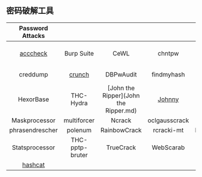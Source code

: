 ## 密码破解工具

|Password Attacks||||||
|:-:|:-:|:-:|:-:|:-:|:-:|
|[acccheck](acccheck.md)|Burp Suite|CeWL|chntpw|cisco-auditing-tool|CmosPwd|
|creddump|[crunch](crunch.md)|DBPwAudit|findmyhash|gpp-decrypt|hash-identifier|
|HexorBase|THC-Hydra|[John the Ripper](John the Ripper.md)|[Johnny](Johnny.md)|keimpx|Maltego Teeth|
|Maskprocessor|multiforcer|Ncrack|oclgausscrack|PACK|patator|
|phrasendrescher|polenum|RainbowCrack|rcracki-mt|RSMangler|SQLdict|
|Statsprocessor|THC-pptp-bruter|TrueCrack|WebScarab|wordlists|zaproxy|
|[hashcat](hashcat.md)||||||

